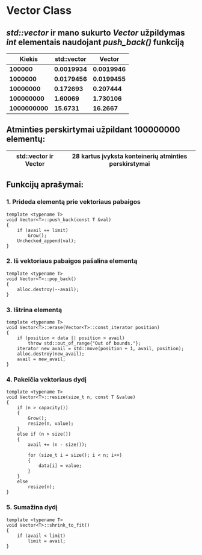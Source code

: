 # Vector Class


## _std::vector_ ir mano sukurto _Vector_ užpildymas _int_ elementais naudojant _push_back()_ funkciją

| **Kiekis** | **std::vector** | **Vector** |
|------------|-----------------|-------------|
| **100000** | **0.0019934** | **0.0019946** |
| **1000000** | **0.0179456** | **0.0199455** |
| **10000000** | **0.172693** | **0.207444** |
| **100000000** | **1.60069** | **1.730106** |
| **1000000000** | **15.6731** | **16.2667** |

## Atminties perskirtymai užpildant 100000000 elementų:
|**std::vector** ir **Vector**| **28 kartus įvyksta konteinerių atminties perskirstymai** |
|-|-|

## Funkcijų aprašymai: 
### 1. Prideda elementą prie vektoriaus pabaigos
```
template <typename T>
void Vector<T>::push_back(const T &val)
{
    if (avail == limit)
        Grow();
    Unchecked_append(val);
}
```
### 2. Iš vektoriaus pabaigos pašalina elementą
```
template <typename T>
void Vector<T>::pop_back()
{
    alloc.destroy(--avail);
}
```
### 3. Ištrina elementą
```
template <typename T>
void Vector<T>::erase(Vector<T>::const_iterator position)
{
    if (position < data || position > avail)
        throw std::out_of_range{"Out of bounds."};
    iterator new_avail = std::move(position + 1, avail, position);
    alloc.destroy(new_avail);
    avail = new_avail;
}
```
### 4. Pakeičia vektoriaus dydį
```
template <typename T>
void Vector<T>::resize(size_t n, const T &value)
{
    if (n > capacity())
    {
        Grow();
        resize(n, value);
    }
    else if (n > size())
    {
        avail += (n - size());

        for (size_t i = size(); i < n; i++)
        {
            data[i] = value;
        }
    }
    else
        resize(n);
}
```
### 5. Sumažina dydį
```
template <typename T>
void Vector<T>::shrink_to_fit()
{
    if (avail < limit)
        limit = avail;
}
```
